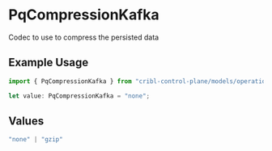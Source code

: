 # PqCompressionKafka

Codec to use to compress the persisted data

## Example Usage

```typescript
import { PqCompressionKafka } from "cribl-control-plane/models/operations";

let value: PqCompressionKafka = "none";
```

## Values

```typescript
"none" | "gzip"
```